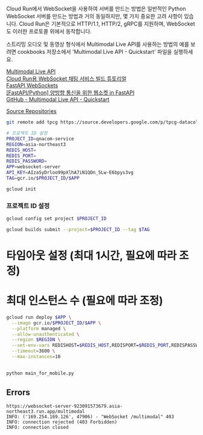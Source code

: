 #

Cloud Run에서 WebSocket을 사용하여 서버를 만드는 방법은 일반적인 Python WebSocket 서버를 만드는 방법과 거의 동일하지만, 몇 가지 중요한 고려 사항이 있습니다. Cloud Run은 기본적으로 HTTP/1.1, HTTP/2, gRPC를 지원하며, WebSocket도 이러한 프로토콜 위에서 동작합니다.

스트리밍 오디오 및 동영상 형식에서 Multimodal Live API를 사용하는 방법의 예를 보려면 cookbooks 저장소에서 'Multimodal Live API - Quickstart' 파일을 실행하세요.

[Multimodal Live API](https://ai.google.dev/gemini-api/docs/multimodal-live)  
[Cloud Run용 WebSocket 채팅 서비스 빌드 튜토리얼](https://cloud.google.com/run/docs/tutorials/websockets)  
[FastAPI WebSockets](https://fastapi.tiangolo.com/advanced/websockets/)  
[[FastAPI/Python] 양방향 통신을 위한 웹소켓 in FastAPI](https://dev-in-seoul.tistory.com/45?utm_source=chatgpt.com)  
[GitHub - Multimodal Live API - Quickstart](https://github.com/google-gemini/cookbook/blob/main/quickstarts/Get_started_LiveAPI.py)  

[Source Repositories](https://source.developers.google.com/p/tpcg-datacollector/r/multimodal-live)


```bash
git remote add tpcg https://source.developers.google.com/p/tpcg-datacollector/r/multimodal-live)
```

```bash
# 프로젝트 ID 설정
PROJECT_ID=qnacom-service
REGION=asia-northeast3
REDIS_HOST=
REDIS_PORT=
REDIS_PASSWORD=
APP=websocket-server
API_KEY=AIzaSyDrloo99pXlhA7iN1QDn_5Lw-E6bpys3vg
TAG=gcr.io/$PROJECT_ID/$APP
```

```bash
gcloud init
```

### 프로젝트 ID 설정

```bash
gcloud config set project $PROJECT_ID
```

```bash
gcloud builds submit --project=$PROJECT_ID --tag $TAG
```

# 타임아웃 설정 (최대 1시간, 필요에 따라 조정)
# 최대 인스턴스 수 (필요에 따라 조정)

```bash
gcloud run deploy $APP \
  --image gcr.io/$PROJECT_ID/$APP \
  --platform managed \
  --allow-unauthenticated \
  --region $REGION \
  --set-env-vars REDISHOST=$REDIS_HOST,REDISPORT=$REDIS_PORT,REDISPASSWORD=$REDIS_PASSWORD,GEN_API_KEY=$API_KEY \
  --timeout=3600 \
  --max-instances=10
```

##

```bash
python main_for_mobile.py
```

## Errors

```
https://websocket-server-923091573679.asia-northeast3.run.app/multimodal
INFO: ('169.254.169.126', 47906) - "WebSocket /multimodal" 403
INFO: connection rejected (403 Forbidden)
INFO: connection closed
```